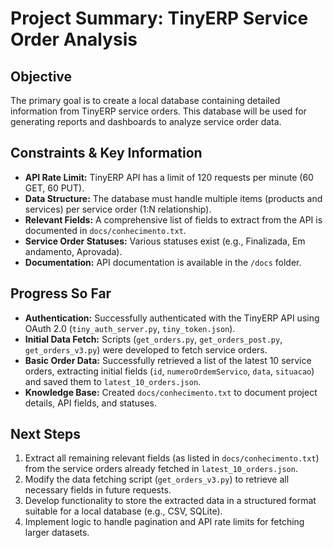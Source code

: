 # Project Summary: TinyERP Service Order Analysis

## Objective
The primary goal is to create a local database containing detailed information from TinyERP service orders. This database will be used for generating reports and dashboards to analyze service order data.

## Constraints & Key Information
- **API Rate Limit:** TinyERP API has a limit of 120 requests per minute (60 GET, 60 PUT).
- **Data Structure:** The database must handle multiple items (products and services) per service order (1:N relationship).
- **Relevant Fields:** A comprehensive list of fields to extract from the API is documented in `docs/conhecimento.txt`.
- **Service Order Statuses:** Various statuses exist (e.g., Finalizada, Em andamento, Aprovada).
- **Documentation:** API documentation is available in the `/docs` folder.

## Progress So Far
- **Authentication:** Successfully authenticated with the TinyERP API using OAuth 2.0 (`tiny_auth_server.py`, `tiny_token.json`).
- **Initial Data Fetch:** Scripts (`get_orders.py`, `get_orders_post.py`, `get_orders_v3.py`) were developed to fetch service orders.
- **Basic Order Data:** Successfully retrieved a list of the latest 10 service orders, extracting initial fields (`id`, `numeroOrdemServico`, `data`, `situacao`) and saved them to `latest_10_orders.json`.
- **Knowledge Base:** Created `docs/conhecimento.txt` to document project details, API fields, and statuses.

## Next Steps
1.  Extract all remaining relevant fields (as listed in `docs/conhecimento.txt`) from the service orders already fetched in `latest_10_orders.json`.
2.  Modify the data fetching script (`get_orders_v3.py`) to retrieve all necessary fields in future requests.
3.  Develop functionality to store the extracted data in a structured format suitable for a local database (e.g., CSV, SQLite).
4.  Implement logic to handle pagination and API rate limits for fetching larger datasets.
